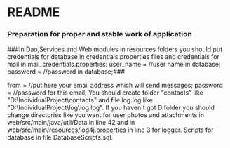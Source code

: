 # README #

### Preparation for proper and stable work of application ###
###In Dao,Services and Web modules in resources folders you should put credentials for database in credentials.properties files and credentials for mail in mail_credentials.properties:
user_name = //user name in database;
password = //password in database;###

from = //put here your email address which will send messages;
password = //password for this email;
You should create folder "contacts" like "D:\IndividualProject\contacts\" and file log.log like "D:\IndividualProject\log\log.log".
If you haven't got D folder you should change directories like you want for user photos and attachments in web/src/main/java/util/Data in line 42
and in web/src/main/resources/log4j.properties in line 3 for logger.
Scripts for database in file DatabaseScripts.sql.